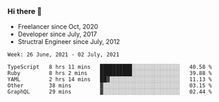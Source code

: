 ### Hi there 👋

- Freelancer since Oct, 2020
- Developer since July, 2017
- Structral Engineer since July, 2012

<!--START_SECTION:waka-->
```text
Week: 26 June, 2021 - 02 July, 2021

TypeScript   8 hrs 11 mins   ██████████░░░░░░░░░░░░░░░   40.58 % 
Ruby         8 hrs 2 mins    ██████████░░░░░░░░░░░░░░░   39.88 % 
YAML         2 hrs 14 mins   ██▓░░░░░░░░░░░░░░░░░░░░░░   11.13 % 
Other        38 mins         ▓░░░░░░░░░░░░░░░░░░░░░░░░   03.15 % 
GraphQL      29 mins         ▓░░░░░░░░░░░░░░░░░░░░░░░░   02.44 % 
```
<!--END_SECTION:waka-->
